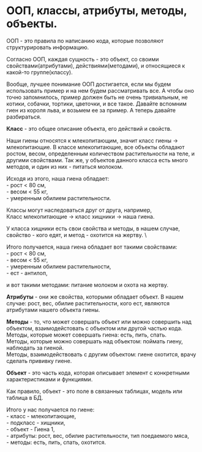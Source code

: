 # ООП, классы, атрибуты, методы, объекты.

ООП - это правила по написанию кода, которые позволяют структурировать информацию.

Согласно ООП, каждая сущность - это объект, со своими свойствами(атрибутами), действиями(методами), и относящиеся к какой-то группе(классу).



Вообще, лучшее понимание ООП достигается, если мы будем использовать пример и на нем будем рассматривать все. А чтобы оно точно запомнилось, пример должен быть не очень тривиальным, не котики, собачки, тортики, цветочки, и все такое. Давайте вспомним гиен из короля льва, и возьмем ее за пример. А теперь давайте разбираться.



**Класс** - это общее описание объекта, его действий и свойств.

Наши гиены относятся к млекопитающим, значит класс гиены -> млекопитающие. В классе млекопитающие, все объекты обладают ростом, весом, определенным количеством растительности на теле, и другими свойствами. Так же, у объектов данного класса есть много методов, и один из них - питаться молоком.

Исходя из этого, наша гиена обладает:\
\- рост < 80 см,\
\- весом < 55 кг,\
\- умеренным обилием растительности.&#x20;

Классы могут наследоваться друг от друга, например, \
Класс млекопитающие -> класс хищники -> наша гиена.&#x20;

У класса хищники есть свои свойства и методы, в нашем случае, свойство - кого едят, и метод - охотится на жертву. \


Итого получается, наша гиена обладает вот такими свойствами:\
\- рост < 80 см,\
\- весом < 55 кг,\
\- умеренным обилием растительности,\
\- ест - антилоп,

и вот такими методами: питание молоком и охота на жертву.



**Атрибуты** - они же свойства, которыми обладает объект. В нашем случае: рост, вес, обилие растительности, кого ест, являются атрибутами нашего объекта гиены.



**Методы** - то, что может совершать объект или можно совершить над объектом, взаимодейстовать с объектом или другой частью кода. \
Методы, которые может совершать гиена: есть, пить, спать.\
Методы, которые можно совершать над объектом: поймать гиену, наблюдать за гиеной.\
Методы, взаимодействовать с другим объектом: гиене охотится, врачу сделать прививку гиене.

**Объект** - это часть кода, которая описывает элемент с конкретными характеристиками и функциями.

Как правило, объект - это поле в связанных таблицах, модель или таблица в БД.



Итого у нас получается по гиене:\
\- класс - млекопитающие,\
\- подкласс - хищники,\
\- объект - Гиена 1,\
\- атрибуты: рост, вес, обилие растительности, тип поедаемого мяса, \
\- методы: есть, пить, спать, охотится.

